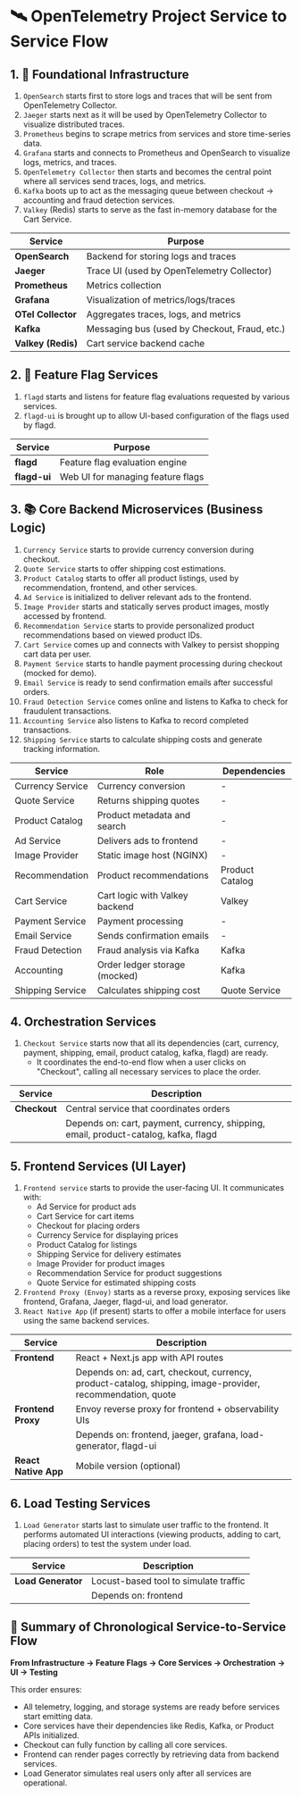 # 🛰️ OpenTelemetry Project Service to Service Flow

## 1. 🧱 Foundational Infrastructure 
1. `OpenSearch` starts first to store logs and traces that will be sent from OpenTelemetry Collector.
2. `Jaeger` starts next as it will be used by OpenTelemetry Collector to visualize distributed traces.
3. `Prometheus` begins to scrape metrics from services and store time-series data.
4. `Grafana` starts and connects to Prometheus and OpenSearch to visualize logs, metrics, and traces.
5. `OpenTelemetry Collector` then starts and becomes the central point where all services send traces, logs, and metrics.
6. `Kafka` boots up to act as the messaging queue between checkout → accounting and fraud detection services.
7. `Valkey` (Redis) starts to serve as the fast in-memory database for the Cart Service.

| Service         | Purpose                                      |
|----------------|----------------------------------------------|
| **OpenSearch**  | Backend for storing logs and traces          |
| **Jaeger**      | Trace UI (used by OpenTelemetry Collector)   |
| **Prometheus**  | Metrics collection                           |
| **Grafana**     | Visualization of metrics/logs/traces         |
| **OTel Collector** | Aggregates traces, logs, and metrics       |
| **Kafka**       | Messaging bus (used by Checkout, Fraud, etc.)|
| **Valkey (Redis)** | Cart service backend cache                |


## 2. 🚩 Feature Flag Services

1. `flagd` starts and listens for feature flag evaluations requested by various services.
2. `flagd-ui` is brought up to allow UI-based configuration of the flags used by flagd.

| Service     | Purpose                             |
|-------------|-------------------------------------|
| **flagd**   | Feature flag evaluation engine      |
| **flagd-ui**| Web UI for managing feature flags   |



## 3. 📚 Core Backend Microservices (Business Logic)

1. `Currency Service` starts to provide currency conversion during checkout.
2. `Quote Service` starts to offer shipping cost estimations.
3. `Product Catalog` starts to offer all product listings, used by recommendation, frontend, and other services.
4. `Ad Service` is initialized to deliver relevant ads to the frontend.
5. `Image Provider` starts and statically serves product images, mostly accessed by frontend.
6. `Recommendation Service` starts to provide personalized product recommendations based on viewed product IDs.
7. `Cart Service` comes up and connects with Valkey to persist shopping cart data per user.
8. `Payment Service` starts to handle payment processing during checkout (mocked for demo).
9. `Email Service` is ready to send confirmation emails after successful orders.
10. `Fraud Detection Service` comes online and listens to Kafka to check for fraudulent transactions.
11. `Accounting Service` also listens to Kafka to record completed transactions.
12. `Shipping Service` starts to calculate shipping costs and generate tracking information.

| Service             | Role                                       | Dependencies    |
|---------------------|--------------------------------------------|-----------------|
| Currency Service     | Currency conversion                        | -               |
| Quote Service        | Returns shipping quotes                    | -               |
| Product Catalog      | Product metadata and search                | -               |
| Ad Service           | Delivers ads to frontend                   | -               |
| Image Provider       | Static image host (NGINX)                  | -               |
| Recommendation       | Product recommendations                    | Product Catalog |
| Cart Service         | Cart logic with Valkey backend             | Valkey          |
| Payment Service      | Payment processing                         | -               |
| Email Service        | Sends confirmation emails                  | -               |
| Fraud Detection      | Fraud analysis via Kafka                   | Kafka           |
| Accounting           | Order ledger storage (mocked)              | Kafka           |
| Shipping Service     | Calculates shipping cost                   | Quote Service   |



## 4. Orchestration Services

1. `Checkout Service` starts now that all its dependencies (cart, currency, payment, shipping, email, product catalog, kafka, flagd) are ready.
   - It coordinates the end-to-end flow when a user clicks on "Checkout", calling all necessary services to place the order.

| Service          | Description                                  |
|------------------|----------------------------------------------|
| **Checkout**     | Central service that coordinates orders       |
|                  | Depends on: cart, payment, currency, shipping, email, product-catalog, kafka, flagd |



## 5. Frontend Services (UI Layer)

1. `Frontend service` starts to provide the user-facing UI. It communicates with:
   - Ad Service for product ads
   - Cart Service for cart items
   - Checkout for placing orders
   - Currency Service for displaying prices
   - Product Catalog for listings
   - Shipping Service for delivery estimates
   - Image Provider for product images
   - Recommendation Service for product suggestions
   - Quote Service for estimated shipping costs
2. `Frontend Proxy (Envoy)` starts as a reverse proxy, exposing services like frontend, Grafana, Jaeger, flagd-ui, and load generator.
3. `React Native App` (if present) starts to offer a mobile interface for users using the same backend services.

| Service           | Description                                 |
|-------------------|---------------------------------------------|
| **Frontend**      | React + Next.js app with API routes         |
|                   | Depends on: ad, cart, checkout, currency, product-catalog, shipping, image-provider, recommendation, quote |
| **Frontend Proxy**| Envoy reverse proxy for frontend + observability UIs |
|                   | Depends on: frontend, jaeger, grafana, load-generator, flagd-ui |
| **React Native App** | Mobile version (optional)                |



## 6. Load Testing Services

1. `Load Generator` starts last to simulate user traffic to the frontend.
   It performs automated UI interactions (viewing products, adding to cart, placing orders) to test the system under load.

| Service           | Description                                 |
|-------------------|---------------------------------------------|
| **Load Generator**| Locust-based tool to simulate traffic       |
|                   | Depends on: frontend                        |


## 🧭 Summary of Chronological Service-to-Service Flow

**From Infrastructure → Feature Flags → Core Services → Orchestration → UI → Testing**

This order ensures:

- All telemetry, logging, and storage systems are ready before services start emitting data.
- Core services have their dependencies like Redis, Kafka, or Product APIs initialized.
- Checkout can fully function by calling all core services.
- Frontend can render pages correctly by retrieving data from backend services.
- Load Generator simulates real users only after all services are operational.



